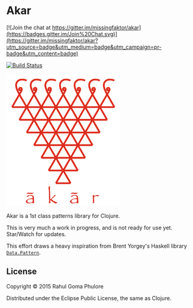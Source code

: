 # Akar

[![Join the chat at https://gitter.im/missingfaktor/akar](https://badges.gitter.im/Join%20Chat.svg)](https://gitter.im/missingfaktor/akar?utm_source=badge&utm_medium=badge&utm_campaign=pr-badge&utm_content=badge)

[![Build Status](https://travis-ci.org/missingfaktor/akar.svg)](https://travis-ci.org/missingfaktor/akar)

<img src="logo.png" width="300">

Akar is a 1st class patterns library for Clojure.

This is very much a work in progress, and is not ready for use yet. Star/Watch for updates.

This effort draws a heavy inspiration from Brent Yorgey's Haskell library [`Data.Pattern`](https://hackage.haskell.org/package/first-class-patterns-0.3.2/docs/Data-Pattern.html).

## License

Copyright © 2015 Rahul Goma Phulore

Distributed under the Eclipse Public License, the same as Clojure.
